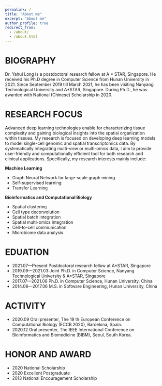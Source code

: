 ```yaml
---
permalink: /
title: "About me"
excerpt: "About me"
author_profile: true
redirect_from: 
  - /about/
  - /about.html
---
```

# BIOGRAPHY
Dr. Yahui Long is a postdoctoral research fellow at A * STAR, Singapore. He received his Ph.D degree in Computer Science from Hunan University in 2021. Since September 2019 till March 2021, he has been visiting Nanyang Technological University and A*STAR, Singapore. During Ph.D., he was awarded with National (Chinese) Scholarship in 2020. 

# RESEARCH FOCUS
Advanced deep learning technologies enable for characterizing tissue complexity and gaining biological insights into the spatial organization within tissues.  My research is focused on developing deep learning models to model single-cell genomic and spatial transcriptomics data. By systematically integrating multi-view or multi-omics data, I aim to provide user-friendly and computationally efficient tool for both research and clinical applications. Specifically, my research interests mainly include:

**Machine Learning**
- Graph Neural Network for large-scale graph mining
- Self-supervised learning
- Transfer Learning

**Bioinformatics and Computational Biology**
- Spatial clustering
- Cell type deconvolution
- Spatial batch integration
- Spatial multi-omics integration
- Cell-to-cell communication
- Microbiome data analysis

# EDUATION
- 2021.07—Present   Postdoctoral research fellow at A*STAR, Singapore
- 2019.09—2021.03   Joint Ph.D. in Computer Science, Nanyang Technological University & A*STAR, Singapore
- 2017.07—2021.06   Ph.D. in Computer Science, Hunan University, China
- 2014.09—2017.06   M.S. in Software Engineering, Hunan University, China 

# ACTIVITY
- 2020.09   Oral presenter, The 19 th European Conference on Computational Biology (ECCB 2020), Barcelona, Spain.
- 2020.12   Oral presenter, The IEEE International Conference on Bioinformatics and Biomedicine (BIBM), Seoul, South Korea.

# HONOR AND AWARD
- 2020 National Scholarship
- 2020 Excellent Postgraduate
- 2013 National Encouragement Scholarship


<script type="text/javascript" id="clustrmaps" src="//clustrmaps.com/map_v2.js?d=8D0XnQtyG8lfckDdFT7ZfrCMSqc-gPw84_X6pr5wfP4&cl=ffffff&w=a"></script>
